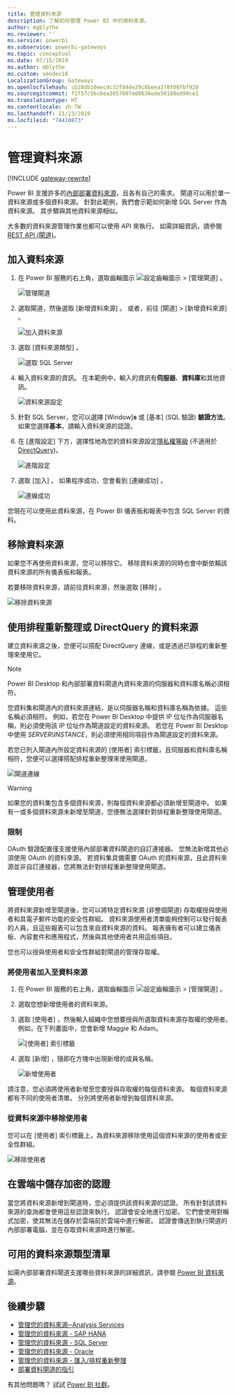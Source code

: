 ```yaml
---
title: 管理資料來源
description: 了解如何管理 Power BI 中的資料來源。
author: mgblythe
ms.reviewer: ''
ms.service: powerbi
ms.subservice: powerbi-gateways
ms.topic: conceptual
ms.date: 07/15/2019
ms.author: mblythe
ms.custom: seodec18
LocalizationGroup: Gateways
ms.openlocfilehash: cb28db10eecdc32f844e29c8beea178f08fbf920
ms.sourcegitcommit: f1f57c5bc6ea3057007ed8636ede50188ed90ce1
ms.translationtype: HT
ms.contentlocale: zh-TW
ms.lasthandoff: 11/23/2019
ms.locfileid: "74410873"
---
```

# <a name="manage-data-sources"></a>管理資料來源

[!INCLUDE [gateway-rewrite](includes/gateway-rewrite.md)]

Power BI 支援許多的[內部部署資料來源](power-bi-data-sources.md)，且各有自己的需求。 閘道可以用於單一資料來源或多個資料來源。 針對此範例，我們會示範如何新增 SQL Server 作為資料來源。 其步驟與其他資料來源相似。

大多數的資料來源管理作業也都可以使用 API 來執行。 如需詳細資訊，請參閱 [REST API (閘道)](/rest/api/power-bi/gateways)。

## <a name="add-a-data-source"></a>加入資料來源

1. 在 Power BI 服務的右上角，選取齒輪圖示 ![設定齒輪圖示](media/service-gateway-data-sources/icon-gear.png) > [管理閘道]  。

    ![管理閘道](media/service-gateway-data-sources/manage-gateways.png)

2. 選取閘道，然後選取 [新增資料來源]  。 或者，前往 [閘道]   > [新增資料來源]  。

    ![加入資料來源](media/service-gateway-data-sources/add-data-source.png)

3. 選取 [資料來源類型]  。

    ![選取 SQL Server](media/service-gateway-data-sources/select-sql-server.png)

4. 輸入資料來源的資訊。 在本範例中，輸入的資訊有**伺服器**、**資料庫**和其他資訊。 

    ![資料來源設定](media/service-gateway-data-sources/data-source-settings.png)

5. 針對 SQL Server，您可以選擇 [Window]**s** 或 [基本]  (SQL 驗證) **驗證方法**。 如果您選擇**基本**，請輸入資料來源的認證。

6. 在 [進階設定]  下方，選擇性地為您的資料來源設定[隱私權等級](https://support.office.com/article/Privacy-levels-Power-Query-CC3EDE4D-359E-4B28-BC72-9BEE7900B540) (不適用於 [DirectQuery](desktop-directquery-about.md))。

    ![進階設定](media/service-gateway-data-sources/advanced-settings.png)

7. 選取 [加入]  。 如果程序成功，您會看到 [連線成功]  。

    ![連線成功](media/service-gateway-data-sources/connection-successful.png)

您現在可以使用此資料來源，在 Power BI 儀表板和報表中包含 SQL Server 的資料。

## <a name="remove-a-data-source"></a>移除資料來源

如果您不再使用資料來源，您可以移除它。 移除資料來源的同時也會中斷依賴該資料來源的所有儀表板和報表。

若要移除資料來源，請前往資料來源，然後選取 [移除]  。

![移除資料來源](media/service-gateway-data-sources/remove-data-source.png)

## <a name="use-the-data-source-for-scheduled-refresh-or-directquery"></a>使用排程重新整理或 DirectQuery 的資料來源

建立資料來源之後，您便可以搭配 DirectQuery 連線，或是透過已排程的重新整理來使用它。

> [!NOTE]
>Power BI Desktop 和內部部署資料閘道內資料來源的伺服器和資料庫名稱必須相符。

您資料集和閘道內的資料來源連結，是以伺服器名稱和資料庫名稱為依據。 這些名稱必須相符。 例如，若您在 Power BI Desktop 中提供 IP 位址作為伺服器名稱，則必須使用該 IP 位址作為閘道設定的資料來源。 若您在 Power BI Desktop 中使用 *SERVER\INSTANCE*，則必須使用相同項目作為閘道設定的資料來源。

若您已列入閘道內所設定資料來源的 [使用者]  索引標籤，且伺服器和資料庫名稱相符，您便可以選擇搭配排程重新整理來使用閘道。

![閘道連線](media/service-gateway-data-sources/gateway-connection.png)

> [!WARNING]
> 如果您的資料集包含多個資料來源，則每個資料來源都必須新增至閘道中。 如果有一或多個資料來源未新增至閘道，您便無法選擇針對排程重新整理使用閘道。

### <a name="limitations"></a>限制

OAuth 驗證配置僅支援使用內部部署資料閘道的自訂連接器。 您無法新增其他必須使用 OAuth 的資料來源。 若資料集具備需要 OAuth 的資料來源，且此資料來源並非自訂連接器，您將無法針對排程重新整理使用閘道。

## <a name="manage-users"></a>管理使用者

將資料來源新增至閘道後，您可以將特定資料來源 (非整個閘道) 存取權授與使用者和具電子郵件功能的安全性群組。 資料來源使用者清單能夠控制可以發行報表的人員，且這些報表可以包含來自資料來源的資料。 報表擁有者可以建立儀表板、內容套件和應用程式，然後與其他使用者共用這些項目。

您也可以授與使用者和安全性群組對閘道的管理存取權。

### <a name="add-users-to-a-data-source"></a>將使用者加入至資料來源

1. 在 Power BI 服務的右上角，選取齒輪圖示 ![設定齒輪圖示](media/service-gateway-data-sources/icon-gear.png) > [管理閘道]  。

2. 選取您想新增使用者的資料來源。

3. 選取 [使用者]  ，然後輸入組織中您想要授與所選取資料來源存取權的使用者。 例如，在下列畫面中，您會新增 Maggie 和 Adam。

    ![[使用者] 索引標籤](media/service-gateway-data-sources/users-tab.png)

4. 選取 [新增]  ，隨即在方塊中出現新增的成員名稱。

    ![新增使用者](media/service-gateway-data-sources/add-user.png)

請注意，您必須將使用者新增至您要授與存取權的每個資料來源。 每個資料來源都有不同的使用者清單。 分別將使用者新增到每個資料來源。

### <a name="remove-users-from-a-data-source"></a>從資料來源中移除使用者

您可以在 [使用者]  索引標籤上，為資料來源移除使用這個資料來源的使用者或安全性群組。

![移除使用者](media/service-gateway-data-sources/remove-user.png)

## <a name="store-encrypted-credentials-in-the-cloud"></a>在雲端中儲存加密的認證

當您將資料來源新增到閘道時，您必須提供該資料來源的認證。 所有針對該資料來源的查詢都會使用這些認證來執行。 認證會安全地進行加密。 它們會使用對稱式加密，使其無法在儲存於雲端前於雲端中進行解密。 認證會傳送到執行閘道的內部部署電腦，並在存取資料來源時進行解密。

## <a name="list-of-available-data-source-types"></a>可用的資料來源類型清單

如需內部部署資料閘道支援哪些資料來源的詳細資訊，請參閱 [Power BI 資料來源](power-bi-data-sources.md)。

## <a name="next-steps"></a>後續步驟

* [管理您的資料來源─Analysis Services](service-gateway-enterprise-manage-ssas.md)
* [管理您的資料來源 - SAP HANA](service-gateway-enterprise-manage-sap.md)
* [管理您的資料來源 - SQL Server](service-gateway-enterprise-manage-sql.md)
* [管理您的資料來源 - Oracle](service-gateway-onprem-manage-oracle.md)
* [管理您的資料來源 - 匯入/排程重新整理](service-gateway-enterprise-manage-scheduled-refresh.md)
* [部署資料閘道的指引](service-gateway-deployment-guidance.md)

有其他問題嗎？ 試試 [Power BI 社群](https://community.powerbi.com/)。
